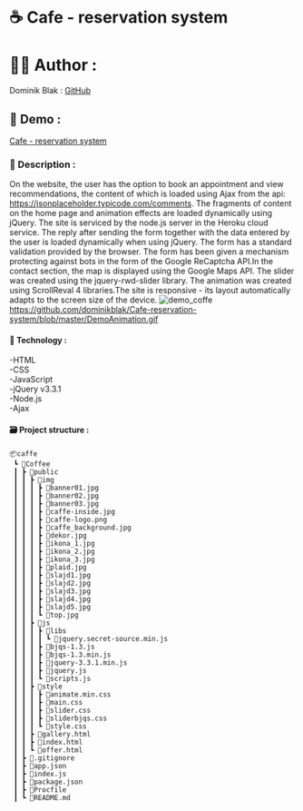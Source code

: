 # ☕️ Cafe - reservation system

# 👨‍💻 Author :
Dominik Blak : <a href="https://github.com/dominikblak">GitHub</a>
## 🚀 Demo :
<a href="https://cafe-cracow.herokuapp.com/">Cafe - reservation system</a>

### 📖 Description :
On the website, the user has the option to book an appointment and view recommendations, the content of which is loaded using Ajax from the api: https://jsonplaceholder.typicode.com/comments. The fragments of content on the home page and animation effects are loaded dynamically using jQuery. The site is serviced by the node.js server in the Heroku cloud service. The reply after sending the form together with the data entered by the user is loaded dynamically when using jQuery. The form has a standard validation provided by the browser. The form has been given a mechanism protecting against bots in the form of the Google ReCaptcha API.In the contact section, the map is displayed using the Google Maps API. The slider was created using the jquery-rwd-slider library. The animation was created using ScrollReval 4 libraries.The site is responsive - its layout automatically adapts to the screen size of the device.
<img src="https://github.com/dominikblak/Cafe-reservation-system/blob/master/DemoAnimation.gif" alt="demo_coffe">
https://github.com/dominikblak/Cafe-reservation-system/blob/master/DemoAnimation.gif


#### 🧰 Technology :
-HTML<br>
-CSS<br>
-JavaScript<br>
-jQuery v3.3.1<br>
-Node.js<br>
-Ajax<br>

#### 🗃 Project structure :
```
📦caffe
 ┗ 📂Coffee
 ┃ ┣ 📂public
 ┃ ┃ ┣ 📂img
 ┃ ┃ ┃ ┣ 📜banner01.jpg
 ┃ ┃ ┃ ┣ 📜banner02.jpg
 ┃ ┃ ┃ ┣ 📜banner03.jpg
 ┃ ┃ ┃ ┣ 📜caffe-inside.jpg
 ┃ ┃ ┃ ┣ 📜caffe-logo.png
 ┃ ┃ ┃ ┣ 📜caffe_background.jpg
 ┃ ┃ ┃ ┣ 📜dekor.jpg
 ┃ ┃ ┃ ┣ 📜ikona_1.jpg
 ┃ ┃ ┃ ┣ 📜ikona_2.jpg
 ┃ ┃ ┃ ┣ 📜ikona_3.jpg
 ┃ ┃ ┃ ┣ 📜plaid.jpg
 ┃ ┃ ┃ ┣ 📜slajd1.jpg
 ┃ ┃ ┃ ┣ 📜slajd2.jpg
 ┃ ┃ ┃ ┣ 📜slajd3.jpg
 ┃ ┃ ┃ ┣ 📜slajd4.jpg
 ┃ ┃ ┃ ┣ 📜slajd5.jpg
 ┃ ┃ ┃ ┗ 📜top.jpg
 ┃ ┃ ┣ 📂js
 ┃ ┃ ┃ ┣ 📂libs
 ┃ ┃ ┃ ┃ ┗ 📜jquery.secret-source.min.js
 ┃ ┃ ┃ ┣ 📜bjqs-1.3.js
 ┃ ┃ ┃ ┣ 📜bjqs-1.3.min.js
 ┃ ┃ ┃ ┣ 📜jquery-3.3.1.min.js
 ┃ ┃ ┃ ┣ 📜jquery.js
 ┃ ┃ ┃ ┗ 📜scripts.js
 ┃ ┃ ┣ 📂style
 ┃ ┃ ┃ ┣ 📜animate.min.css
 ┃ ┃ ┃ ┣ 📜main.css
 ┃ ┃ ┃ ┣ 📜slider.css
 ┃ ┃ ┃ ┣ 📜sliderbjqs.css
 ┃ ┃ ┃ ┗ 📜style.css
 ┃ ┃ ┣ 📜gallery.html
 ┃ ┃ ┣ 📜index.html
 ┃ ┃ ┗ 📜offer.html
 ┃ ┣ 📜.gitignore
 ┃ ┣ 📜app.json
 ┃ ┣ 📜index.js
 ┃ ┣ 📜package.json
 ┃ ┣ 📜Procfile
 ┃ ┗ 📜README.md
```
